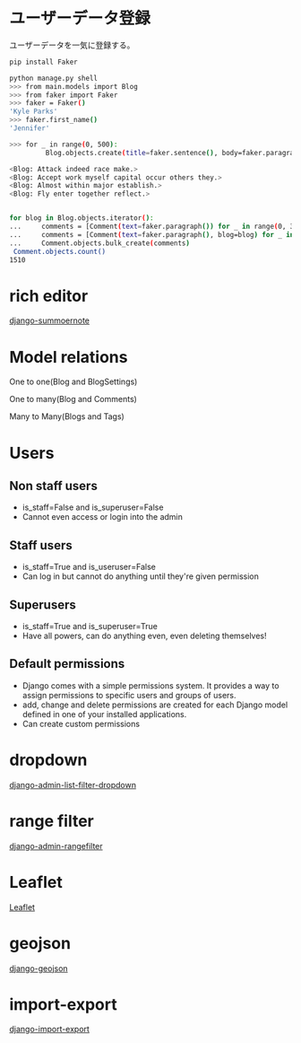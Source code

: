 # ユーザーデータ登録

ユーザーデータを一気に登録する。

```bash
pip install Faker

python manage.py shell
>>> from main.models import Blog
>>> from faker import Faker
>>> faker = Faker()
'Kyle Parks'
>>> faker.first_name()
'Jennifer'

>>> for _ in range(0, 500):
         Blog.objects.create(title=faker.sentence(), body=faker.paragraph())

<Blog: Attack indeed race make.>
<Blog: Accept work myself capital occur others they.>
<Blog: Almost within major establish.>
<Blog: Fly enter together reflect.>


for blog in Blog.objects.iterator():
...     comments = [Comment(text=faker.paragraph()) for _ in range(0, 3)]
...     comments = [Comment(text=faker.paragraph(), blog=blog) for _ in range(0, 3)]
...     Comment.objects.bulk_create(comments)
 Comment.objects.count()
1510


```

# rich editor

[django-summoernote](https://github.com/summernote/django-summernote)

# Model relations
One to one(Blog and BlogSettings)

One to many(Blog and Comments)

Many to Many(Blogs and Tags)

# Users

## Non staff users
* is_staff=False and is_superuser=False
* Cannot even access or login into the admin

## Staff users
* is_staff=True and is_useruser=False
* Can log in but cannot do anything until they're given permission

## Superusers
* is_staff=True and is_superuser=True
* Have all powers, can do anything even, even deleting themselves!

## Default permissions
* Django comes with a simple permissions system. It provides a way to assign permissions to specific users and groups of users.
* add, change and delete permissions are created for each Django model defined in one of your installed applications.
* Can create custom permissions

# dropdown

[django-admin-list-filter-dropdown](https://github.com/mrts/django-admin-list-filter-dropdown)

# range filter
[django-admin-rangefilter](https://github.com/silentsokolov/django-admin-rangefilter)

# Leaflet
[Leaflet](https://django-leaflet.readthedocs.io/en/latest/)

# geojson
[django-geojson](https://django-geojson.readthedocs.io/en/latest/)

# import-export
[django-import-export](https://django-import-export.readthedocs.io/en/latest/)










